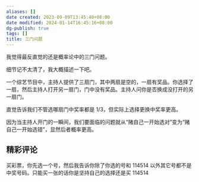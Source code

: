 ```yaml
---
aliases: []
date created: 2023-09-09T13:45:40+08:00
date modified: 2024-01-14T16:45:16+08:00
dg-publish: true
tags: []
title: 三门问题
---
```


我觉得最反直觉的还是概率论中的三门问题。  
  
细节记不太清了，我大概描述一下吧。  
  
一个综艺节目中，主持人提供了三扇门，其中两扇是空的，一扇有奖品。你选择了一扇，然后主持人打开另一扇门，门中没有奖品。主持人问你是否换成没打开的另一扇门。  
  
直觉告诉我们不管选哪扇门中奖率都是 1/3，但实际上选择更换中奖率更高。  
  
因为当主持人开门的一瞬间，我们要面临的问题就从“赌自己一开始选对”变为“赌自己一开始选错”，显然后者概率更高。
## 精彩评论
买彩票，你先选一个号，然后我告诉你除了你选的号和 114514 以外其它号都不是中奖号码。只能买一张的话你是坚持自己的选择还是买 114514